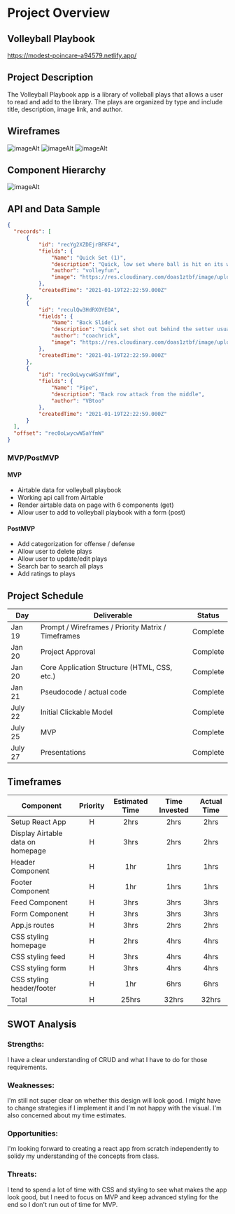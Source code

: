 # Project Overview

## Volleyball Playbook

https://modest-poincare-a94579.netlify.app/

## Project Description

The Volleyball Playbook app is a library of volleball plays that allows a user to read and add to the library. The plays are organized by type and include title, description, image link, and author.

## Wireframes

![imageAlt](https://res.cloudinary.com/doas1ztbf/image/upload/v1611097333/Home%20Wireframe.png)
![imageAlt](https://res.cloudinary.com/doas1ztbf/image/upload/v1611160558/List%20Wireframe.png)
![imageAlt](https://res.cloudinary.com/doas1ztbf/image/upload/v1611160210/Mobile%20form%20wireframe.png)

## Component Hierarchy

![imageAlt](https://res.cloudinary.com/doas1ztbf/image/upload/v1611161104/Component%20Hierarchy.png)

## API and Data Sample


```json
{
  "records": [
      {
          "id": "recYg2XZDEjrBFKF4",
          "fields": {
              "Name": "Quick Set (1)",
              "description": "Quick, low set where ball is hit on its way up usually in the middle positon",
              "author": "volleyfun",
              "image": "https://res.cloudinary.com/doas1ztbf/image/upload/v1611095652/quick_uwstwd.jpg"
          },
          "createdTime": "2021-01-19T22:22:59.000Z"
      },
      {
          "id": "reculQw3HdRXOYEOA",
          "fields": {
              "Name": "Back Slide",
              "description": "Quick set shot out behind the setter usually an attack by the middle position",
              "author": "coachrick",
              "image": "https://res.cloudinary.com/doas1ztbf/image/upload/v1611095893/pipe_qgxqul.jpg"
          },
          "createdTime": "2021-01-19T22:22:59.000Z"
      },
      {
          "id": "rec0oLwycwWSaYfmW",
          "fields": {
              "Name": "Pipe",
              "description": "Back row attack from the middle",
              "author": "VBtoo"
          },
          "createdTime": "2021-01-19T22:22:59.000Z"
      }
  ],
  "offset": "rec0oLwycwWSaYfmW"
}
```

### MVP/PostMVP

#### MVP 

- Airtable data for volleyball playbook
- Working api call from Airtable
- Render airtable data on page with 6 components (get)
- Allow user to add to volleyball playbook with a form (post)

#### PostMVP  

- Add categorization for offense / defense
- Allow user to delete plays
- Allow user to update/edit plays
- Search bar to search all plays
- Add ratings to plays

## Project Schedule


|  Day | Deliverable | Status
|---|---| ---|
|Jan 19| Prompt / Wireframes / Priority Matrix / Timeframes | Complete
|Jan 20| Project Approval | Complete
|Jan 20| Core Application Structure (HTML, CSS, etc.) | Complete
|Jan 21| Pseudocode / actual code | Complete
|July 22 | Initial Clickable Model  | Complete
|July 25| MVP | Complete
|July 27| Presentations | Complete

## Timeframes

| Component | Priority | Estimated Time | Time Invested | Actual Time |
| --- | :---: |  :---: | :---: | :---: |
| Setup React App | H | 2hrs| 2hrs | 2hrs |
| Display Airtable data on homepage | H | 3hrs| 2hrs | 2hrs |
| Header Component | H | 1hr| 1hrs | 1hrs |
| Footer Component | H | 1hr| 1hrs | 1hrs |
| Feed Component | H | 3hrs| 3hrs | 3hrs |
| Form Component | H | 3hrs| 3hrs | 3hrs |
| App.js routes | H | 3hrs| 2hrs | 2hrs |
| CSS styling homepage | H | 2hrs| 4hrs | 4hrs |
| CSS styling feed | H | 3hrs| 4hrs | 4hrs |
| CSS styling form| H | 3hrs| 4hrs | 4hrs |
| CSS styling header/footer | H | 1hr| 6hrs | 6hrs |
| Total | H | 25hrs| 32hrs | 32hrs |

## SWOT Analysis

### Strengths:
I have a clear understanding of CRUD and what I have to do for those requirements. 
### Weaknesses:
I'm still not super clear on whether this design will look good. I might have to change strategies if I implement it and I'm not happy with the visual. I'm also concerned about my time estimates.
### Opportunities:
I'm looking forward to creating a react app from scratch independently to solidy my understanding of the concepts from class.
### Threats:
I tend to spend a lot of time with CSS and styling to see what makes the app look good, but I need to focus on MVP and keep advanced styling for the end so I don't run out of time for MVP.